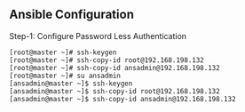 Ansible Configuration
---------------------

Step-1: Configure Password Less Authentication
    
    [root@master ~]# ssh-keygen
    [root@master ~]# ssh-copy-id root@192.168.198.132
    [root@master ~]# ssh-copy-id ansadmin@192.168.198.132
    [root@master ~]# su ansadmin
    [ansadmin@master ~]$ ssh-keygen
    [ansadmin@master ~]$ ssh-copy-id root@192.168.198.132
    [ansadmin@master ~]$ ssh-copy-id ansadmin@192.168.198.132
